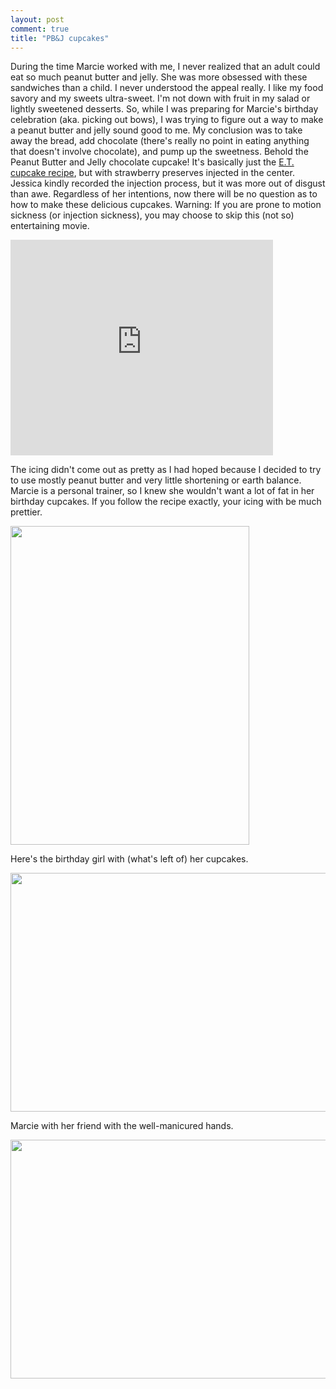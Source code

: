 ```yaml
---
layout: post
comment: true
title: "PB&J cupcakes"
---
```

During the time Marcie worked with me, I never realized that an adult could eat so much peanut butter and jelly. She was more obsessed with these sandwiches than a child. I never understood the appeal really. I like my food savory and my sweets ultra-sweet. I'm not down with fruit in my salad or lightly sweetened desserts. So, while I was preparing for Marcie's birthday celebration (aka. picking out bows), I was trying to figure out a way to make a peanut butter and jelly sound good to me. My conclusion was to take away the bread, add chocolate (there's really no point in eating anything that doesn't involve chocolate), and pump up the sweetness. Behold the Peanut Butter and Jelly chocolate cupcake! It's basically just the <a href="http://ieatcupcakes.com/e-t-cupcake-recipe/">E.T. cupcake recipe</a>, but with strawberry preserves injected in the center. Jessica kindly recorded the injection process, but it was more out of disgust than awe. Regardless of her intentions, now there will be no question as to how to make these delicious cupcakes. Warning: If you are prone to motion sickness (or injection sickness), you may choose to skip this (not so) entertaining movie.

<iframe width="420" height="345" src="http://www.youtube.com/embed/UJ9aPV9JbEE" frameborder="0" allowfullscreen></iframe>

The icing didn't come out as pretty as I had hoped because I decided to try to use mostly peanut butter and very little shortening or earth balance. Marcie is a personal trainer, so I knew she wouldn't want a lot of fat in her birthday cupcakes. If you follow the recipe exactly, your icing with be much prettier.

<a rel="attachment wp-att-983" href="http://ieatcupcakes.com/2011/08/23/pbj-cupcakes/img_3500/"><img class="alignnone size-medium wp-image-983" title="PB&amp;J cupcakes" src="http://ieatcupcakes.com/wp-content/uploads/2011/08/IMG_3500-382x510.jpg" alt="" width="382" height="510" /></a>

Here's the birthday girl with (what's left of) her cupcakes.

<a rel="attachment wp-att-986" href="http://ieatcupcakes.com/2011/08/23/pbj-cupcakes/img_1418/"><img class="alignnone size-medium wp-image-986" title="Happy Birthday Marcie!" src="http://ieatcupcakes.com/wp-content/uploads/2011/08/IMG_1418-510x382.jpg" alt="" width="510" height="382" /></a>

Marcie with her friend with the well-manicured hands.

<a rel="attachment wp-att-993" href="http://ieatcupcakes.com/2011/08/23/pbj-cupcakes/marcie-and-boy/"><img class="alignnone size-medium wp-image-993" title="Enjoying the cupcake" src="http://ieatcupcakes.com/wp-content/uploads/2011/08/marcie-and-boy-510x382.jpg" alt="" width="510" height="382" /></a>
